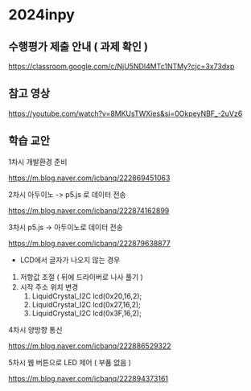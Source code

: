 # 2024inpy

## 수행평가 제출 안내 ( 과제 확인 )  

https://classroom.google.com/c/NjU5NDI4MTc1NTMy?cjc=3x73dxp

## 참고 영상 

https://youtube.com/watch?v=8MKUsTWXies&si=0OkpeyNBF_-2uVz6

## 학습 교안 

1차시 개발환경 준비 

https://m.blog.naver.com/icbanq/222869451063

2차시 아두이노 -> p5.js 로 데이터 전송 

https://m.blog.naver.com/icbanq/222874162899

3차시 p5.js -> 아두이노로 데이터 전송 

https://m.blog.naver.com/icbanq/222879638877

* LCD에서 글자가 나오지 않는 경우
1. 저항값 조절 ( 뒤에 드라이버로 나사 풀기 )
2. 시작 주소 위치 변경
     1) LiquidCrystal_I2C lcd(0x20,16,2);
     2) LiquidCrystal_I2C lcd(0x27,16,2);
     3) LiquidCrystal_I2C lcd(0x3F,16,2); 


4차시 양방향 통신 

https://m.blog.naver.com/icbanq/222886529322

5차시 웹 버튼으로 LED 제어 ( 부품 없음 ) 

https://m.blog.naver.com/icbanq/222894373161
